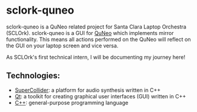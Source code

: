 # sclork-quneo
sclork-quneo is a QuNeo related project for Santa Clara Laptop Orchestra (SCLOrk).
sclork-quneo is a GUI for [QuNeo](https://www.keithmcmillen.com/products/quneo/) which implements mirror functionality. 
This means all actions performed on the QuNeo will reflect on the GUI on your laptop screen and vice versa. 

As SCLOrk's first technical intern, I will be documenting my journey here! 

## Technologies:
* [SuperCollider](https://github.com/supercollider/supercollider): a platform for audio synthesis written in C++
* [Qt](https://en.wikipedia.org/wiki/Qt_(software)): a toolkit for creating graphical user interfaces (GUI) written in C++
* [C++](https://en.wikipedia.org/wiki/C%2B%2B): general-purpose programming language
